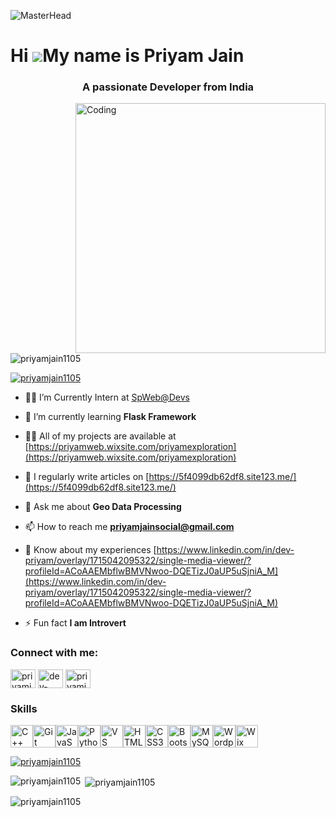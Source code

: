 
![MasterHead](https://th.bing.com/th/id/R.75ea38495d3a5bc0c90316b57f9bbfb5?rik=CKmgcCEhXQE1OA&riu=http%3a%2f%2fwww.pramukhdigital.com%2fwp-content%2fuploads%2f2018%2f07%2fNew-PNC-Animated-Banners.gif&ehk=fs6XGSkrODbDz9LuU2tZgUw5aQd76DxwLvAaGpktUZI%3d&risl=&pid=ImgRaw&r=0)

Hi ![](https://user-images.githubusercontent.com/18350557/176309783-0785949b-9127-417c-8b55-ab5a4333674e.gif)My name is Priyam Jain
===================================================================================================================================

<h3 align="center">A passionate Developer from India</h3>
<img align="right" alt="Coding" width="400" src="https://cdn.dribbble.com/users/1162077/screenshots/3848914/programmer.gif">

<p align="left"> <img src="https://komarev.com/ghpvc/?username=priyamjain1105&label=Profile%20views&color=0e75b6&style=flat" alt="priyamjain1105" /> </p>

<p align="left"> <a href="https://twitter.com/priyamjain1105" target="blank"><img src="https://img.shields.io/twitter/follow/priyamjain1105?logo=twitter&style=for-the-badge" alt="priyamjain1105" /></a> </p>

- 🧑‍💼 I’m Currently Intern at [SpWeb@Devs](https://www.spwebdevs.com/)

- 🌱 I’m currently learning **Flask Framework**

- 👨‍💻 All of my projects are available at [https://priyamweb.wixsite.com/priyamexploration](https://priyamweb.wixsite.com/priyamexploration)

- 📝 I regularly write articles on [https://5f4099db62df8.site123.me/](https://5f4099db62df8.site123.me/)

- 💬 Ask me about **Geo Data Processing**

- 📫 How to reach me **priyamjainsocial@gmail.com**

- 📄 Know about my experiences [https://www.linkedin.com/in/dev-priyam/overlay/1715042095322/single-media-viewer/?profileId=ACoAAEMbflwBMVNwoo-DQETizJ0aUP5uSjniA_M](https://www.linkedin.com/in/dev-priyam/overlay/1715042095322/single-media-viewer/?profileId=ACoAAEMbflwBMVNwoo-DQETizJ0aUP5uSjniA_M)

- ⚡ Fun fact **I am Introvert**

<h3 align="left">Connect with me:</h3>
<p align="left">
<a href="https://twitter.com/priyamjain1105" target="blank"><img align="center" src="https://raw.githubusercontent.com/rahuldkjain/github-profile-readme-generator/master/src/images/icons/Social/twitter.svg" alt="priyamjain1105" height="30" width="40" /></a>
<a href="https://linkedin.com/in/dev-priyam" target="blank"><img align="center" src="https://raw.githubusercontent.com/rahuldkjain/github-profile-readme-generator/master/src/images/icons/Social/linked-in-alt.svg" alt="dev-priyam" height="30" width="40" /></a>
<a href="https://medium.com/priyamjainofficial" target="blank"><img align="center" src="https://raw.githubusercontent.com/rahuldkjain/github-profile-readme-generator/master/src/images/icons/Social/medium.svg" alt="priyamjainofficial" height="30" width="40" /></a>
</p>

### Skills

<p align="left">
<a href="https://docs.microsoft.com/en-us/cpp/?view=msvc-170" target="_blank" rel="noreferrer"><img src="https://raw.githubusercontent.com/danielcranney/readme-generator/main/public/icons/skills/cplusplus-colored.svg" width="36" height="36" alt="C++" /></a><a href="https://git-scm.com/" target="_blank" rel="noreferrer"><img src="https://raw.githubusercontent.com/danielcranney/readme-generator/main/public/icons/skills/git-colored.svg" width="36" height="36" alt="Git" /></a><a href="https://developer.mozilla.org/en-US/docs/Web/JavaScript" target="_blank" rel="noreferrer"><img src="https://raw.githubusercontent.com/danielcranney/readme-generator/main/public/icons/skills/javascript-colored.svg" width="36" height="36" alt="JavaScript" /></a><a href="https://www.python.org/" target="_blank" rel="noreferrer"><img src="https://raw.githubusercontent.com/danielcranney/readme-generator/main/public/icons/skills/python-colored.svg" width="36" height="36" alt="Python" /></a><a href="https://code.visualstudio.com/" target="_blank" rel="noreferrer"><img src="https://raw.githubusercontent.com/danielcranney/readme-generator/main/public/icons/skills/visualstudiocode.svg" width="36" height="36" alt="VS Code" /></a><a href="https://developer.mozilla.org/en-US/docs/Glossary/HTML5" target="_blank" rel="noreferrer"><img src="https://raw.githubusercontent.com/danielcranney/readme-generator/main/public/icons/skills/html5-colored.svg" width="36" height="36" alt="HTML5" /></a><a href="https://www.w3.org/TR/CSS/#css" target="_blank" rel="noreferrer"><img src="https://raw.githubusercontent.com/danielcranney/readme-generator/main/public/icons/skills/css3-colored.svg" width="36" height="36" alt="CSS3" /></a><a href="https://getbootstrap.com/" target="_blank" rel="noreferrer"><img src="https://raw.githubusercontent.com/danielcranney/readme-generator/main/public/icons/skills/bootstrap-colored.svg" width="36" height="36" alt="Bootstrap" /></a><a href="https://www.mysql.com/" target="_blank" rel="noreferrer"><img src="https://raw.githubusercontent.com/danielcranney/readme-generator/main/public/icons/skills/mysql-colored.svg" width="36" height="36" alt="MySQL" /></a><a href="https://wordpress.com" target="_blank" rel="noreferrer"><img src="https://raw.githubusercontent.com/danielcranney/readme-generator/main/public/icons/skills/wordpress-colored.svg" width="36" height="36" alt="Wordpress" /></a><a href="https://wix.com" target="_blank" rel="noreferrer"><img src="https://raw.githubusercontent.com/danielcranney/readme-generator/main/public/icons/skills/wix-colored.svg" width="36" height="36" alt="Wix" /></a>
</p>
<p align="left"> <a href="https://github.com/ryo-ma/github-profile-trophy"><img src="https://github-profile-trophy.vercel.app/?username=priyamjain1105" alt="priyamjain1105" /></a> </p>
<p><img align="left" src="https://github-readme-stats.vercel.app/api/top-langs?username=priyamjain1105&show_icons=true&locale=en&layout=compact" alt="priyamjain1105" /></p>

<p>&nbsp;<img align="center" src="https://github-readme-stats.vercel.app/api?username=priyamjain1105&show_icons=true&locale=en" alt="priyamjain1105" /></p>

<p><img align="center" src="https://github-readme-streak-stats.herokuapp.com/?user=priyamjain1105&" alt="priyamjain1105" /></p>
